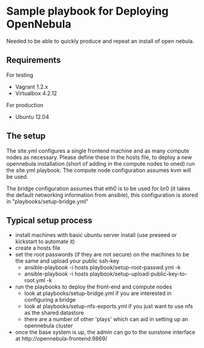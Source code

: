 # Sample playbook for Deploying OpenNebula

Needed to be able to quickly produce and repeat an install of open nebula.

## Requirements

For testing

* Vagrant 1.2.x
* Virtualbox 4.2.12

For production

* Ubuntu 12.04

## The setup

The site.yml configures a single frontend machine and as many compute
nodes as necessary. Please define these in the hosts file, to deploy
a new opennebula installation (short of adding in the compute nodes to
oned) run the site.yml playbook. The compute node configuration assumes
kvm will be used.

The bridge configuration assumes that eth0 is to be used for br0 (it takes
the default networking information from ansible), this configuration is
stored in "playbooks/setup-bridge.yml"

## Typical setup process

* install machines with basic ubuntu server install (use preseed or kickstart to automate it)
* create a hosts file
* set the root passwords (if they are not secure) on the machines to be the same and upload your public ssh-key
  - ansible-playbook -i hosts playbook/setup-root-passwd.yml -k
  - ansible-playbook -i hosts playbook/setup-upload-public-key-to-root.yml -k
* run the playbooks to deploy the front-end and compute nodes
  - look at playbooks/setup-bridge.yml if you are interested in configuring a bridge
  - look at playbooks/setup-nfs-exports.yml if you just want to use nfs as the shared datastore
  - there are a number of other 'plays' which can aid in setting up an opennebula cluster
* once the base system is up, the admin can go to the sunstone interface at http://opennebula-frontend:9869/
